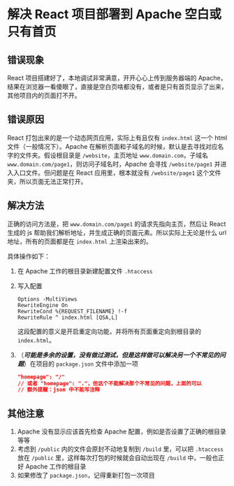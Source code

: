 # 解决 React 项目部署到 Apache 空白或只有首页

## 错误现象

React 项目搭建好了，本地调试非常满意，开开心心上传到服务器端的 Apache，结果在浏览器一看傻眼了，直接是空白页啥都没有，或者是只有首页显示了出来，其他项目内的页面打不开。

## 错误原因

React 打包出来的是一个动态网页应用，实际上有且仅有 `index.html` 这一个 html 文件（一般情况下）。Apache 在解析页面和子域名的时候，默认是去寻找对应名字的文件夹。假设根目录是 `/website`，主页地址 `www.domain.com`，子域名 `www.domain.com/page1`，则访问子域名时，Apache 会寻找 `/website/page1` 并进入入口文件。但问题是在 React 应用里，根本就没有 `/website/page1` 这个文件夹，所以页面无法正常打开。

## 解决方法

正确的访问方法是，把 `www.domain.com/page1` 的请求先指向主页，然后让 React 生成的 js 帮助我们解析地址，并生成正确的页面元素。所以实际上无论是什么 url 地址，所有的页面都是在 `index.html` 上渲染出来的。

具体操作如下：

1. 在 Apache 工作的根目录新建配置文件 `.htaccess`
2. 写入配置

   ```config
   Options -MultiViews
   RewriteEngine On
   RewriteCond %{REQUEST_FILENAME} !-f
   RewriteRule ^ index.html [QSA,L]
   ```

   这段配置的意义是开启重定向功能，并将所有页面重定向到根目录的 `index.html`。
3. （***可能是多余的设置，没有做过测试，但是这样做可以解决另一个不常见的问题***）在项目的 `package.json` 文件中添加一项

   ```json
   "homepage": "/"
   // 或者 "homepage": "."，但这个不能解决那个不常见的问题，上面的可以
   // 额外提醒：json 中不能写注释
   ```

## 其他注意

1. Apache 没有显示应该首先检查 Apache 配置，例如是否设置了正确的根目录等等
2. 考虑到 `/public` 内的文件会原封不动地复制到 `/build` 里，可以把 `.htaccess` 放在 `/public` 里，这样每次打包的时候就会自动出现在 `/build` 中，一般也正好 Apache 工作的根目录
3. 如果修改了 `package.json`，记得重新打包一次项目
